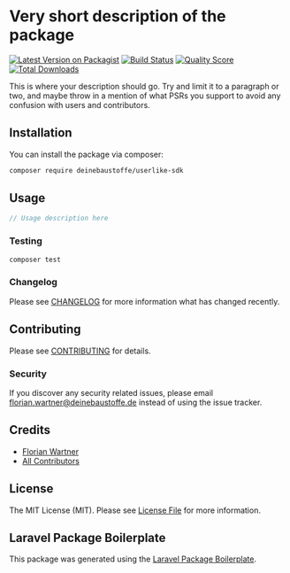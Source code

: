 # Very short description of the package

[![Latest Version on Packagist](https://img.shields.io/packagist/v/deinebaustoffe/userlike-sdk.svg?style=flat-square)](https://packagist.org/packages/deinebaustoffe/userlike-sdk)
[![Build Status](https://img.shields.io/travis/deinebaustoffe/userlike-sdk/master.svg?style=flat-square)](https://travis-ci.org/deinebaustoffe/userlike-sdk)
[![Quality Score](https://img.shields.io/scrutinizer/g/deinebaustoffe/userlike-sdk.svg?style=flat-square)](https://scrutinizer-ci.com/g/deinebaustoffe/userlike-sdk)
[![Total Downloads](https://img.shields.io/packagist/dt/deinebaustoffe/userlike-sdk.svg?style=flat-square)](https://packagist.org/packages/deinebaustoffe/userlike-sdk)

This is where your description should go. Try and limit it to a paragraph or two, and maybe throw in a mention of what PSRs you support to avoid any confusion with users and contributors.

## Installation

You can install the package via composer:

```bash
composer require deinebaustoffe/userlike-sdk
```

## Usage

``` php
// Usage description here
```

### Testing

``` bash
composer test
```

### Changelog

Please see [CHANGELOG](CHANGELOG.md) for more information what has changed recently.

## Contributing

Please see [CONTRIBUTING](CONTRIBUTING.md) for details.

### Security

If you discover any security related issues, please email florian.wartner@deinebaustoffe.de instead of using the issue tracker.

## Credits

- [Florian Wartner](https://github.com/deinebaustoffe)
- [All Contributors](../../contributors)

## License

The MIT License (MIT). Please see [License File](LICENSE.md) for more information.

## Laravel Package Boilerplate

This package was generated using the [Laravel Package Boilerplate](https://laravelpackageboilerplate.com).